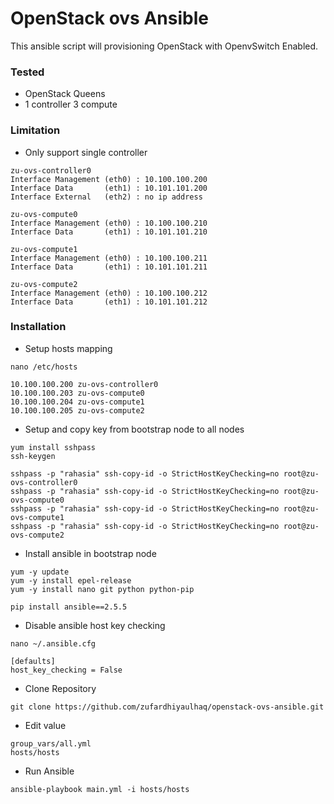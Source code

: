 # OpenStack ovs Ansible
This ansible script will provisioning OpenStack with OpenvSwitch Enabled.

### Tested
- OpenStack Queens
- 1 controller 3 compute

### Limitation
- Only support single controller
```
zu-ovs-controller0
Interface Management (eth0) : 10.100.100.200
Interface Data       (eth1) : 10.101.101.200
Interface External   (eth2) : no ip address

zu-ovs-compute0
Interface Management (eth0) : 10.100.100.210
Interface Data       (eth1) : 10.101.101.210

zu-ovs-compute1
Interface Management (eth0) : 10.100.100.211
Interface Data       (eth1) : 10.101.101.211

zu-ovs-compute2
Interface Management (eth0) : 10.100.100.212
Interface Data       (eth1) : 10.101.101.212
```

### Installation
- Setup hosts mapping
```
nano /etc/hosts

10.100.100.200 zu-ovs-controller0
10.100.100.203 zu-ovs-compute0
10.100.100.204 zu-ovs-compute1
10.100.100.205 zu-ovs-compute2
```
- Setup and copy key from bootstrap node to all nodes
```
yum install sshpass
ssh-keygen

sshpass -p "rahasia" ssh-copy-id -o StrictHostKeyChecking=no root@zu-ovs-controller0
sshpass -p "rahasia" ssh-copy-id -o StrictHostKeyChecking=no root@zu-ovs-compute0
sshpass -p "rahasia" ssh-copy-id -o StrictHostKeyChecking=no root@zu-ovs-compute1
sshpass -p "rahasia" ssh-copy-id -o StrictHostKeyChecking=no root@zu-ovs-compute2
```
- Install ansible in bootstrap node
```
yum -y update
yum -y install epel-release
yum -y install nano git python python-pip

pip install ansible==2.5.5
```
-  Disable ansible host key checking
```
nano ~/.ansible.cfg

[defaults]
host_key_checking = False
```
- Clone Repository
```
git clone https://github.com/zufardhiyaulhaq/openstack-ovs-ansible.git
```
- Edit value
```
group_vars/all.yml
hosts/hosts
```
- Run Ansible
```
ansible-playbook main.yml -i hosts/hosts
```
